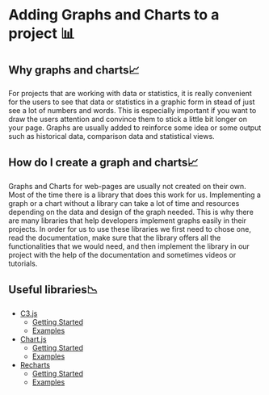 # Adding Graphs and Charts to a project 📊
## Why graphs and charts📈
For projects that are working with data or statistics, it is really convenient for the users to see that data or statistics in a graphic form in stead of just see a lot of numbers and words. This is especially important if you want to draw the users attention and convince them to stick a little bit longer on your page. Graphs are usually added to reinforce some idea or some output such as historical data, comparison data and statistical views. 

## How do I create a graph and charts📈
Graphs and Charts for web-pages are usually not created on their own. Most of the time there is a library that does this work for us. Implementing a graph or a chart without a library can take a lot of time and resources depending on the data and design of the graph needed. This is why there are many libraries that help developers implement graphs easily in their projects. In order for us to use these libraries we first need to chose one, read the documentation, make sure that the library offers all the functionalities that we would need, and then implement the library in our project with the help of the documentation and sometimes videos or tutorials. 

## Useful libraries📉
* [C3.js](https://c3js.org/)
	* [Getting Started](https://c3js.org/gettingstarted.html)
	* [Examples](https://c3js.org/examples.html)
* [Chart.js](https://www.chartjs.org/) 
	* [Getting Started](https://www.chartjs.org/docs/latest/)
	* [Examples](https://www.chartjs.org/samples/latest/)
* [Recharts](http://recharts.org/en-US)
  	* [Getting Started](http://recharts.org/en-US/guide)
	* [Examples](http://recharts.org/en-US/examples)
